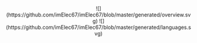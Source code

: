 <p align="center">
  ![](https://github.com/imElec67/imElec67/blob/master/generated/overview.svg)
  ![](https://github.com/imElec67/imElec67/blob/master/generated/languages.svg)
</p>

